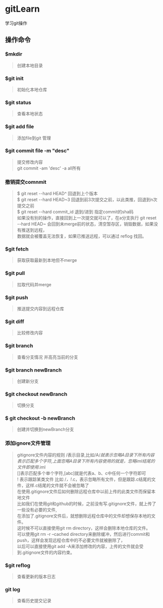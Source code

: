 # gitLearn
学习git操作
## 操作命令 
### $mkdir 
> 创建本地目录
### $git init 
> 初始化本地仓库
### $git status 
> 查看本地状态
### $git add file
>添加file到git 管理 
### $git commit file -m "desc" 
>提交修改内容  
git commit -am 'desc' -a all所有
### 撤销提交comnmit
> $ git reset --hard HEAD^         回退到上个版本  
$ git reset --hard HEAD~3        回退到前3次提交之前，以此类推，回退到n次提交之前  
$ git reset --hard commit_id     退到/进到 指定commit的sha码  
如果没有别的操作，直接回到上一次提交就可以了，在a分支执行
git reset --hard HEAD~ 会回到未merge前的状态，清空暂存区，销毁数据，如果没有推送到远程，  
数据就会被覆盖无法恢复，如果已推送远程，可以通过 reflog 找回。
### $git fetch
>获取获取最新到本地但不merge 
### $git pull 
> 拉取代码并merge
### $git push
> 推送提交内容到远程仓库
### $git diff
> 比较修改内容
### $git branch
> 查看分支情况 并高亮当前的分支
### $git branch newBranch
> 创建新分支
### $git checkout newBranch
> 切换分支
### $ git checkout -b newBranch
> 创建并切换到newBranch分支
### 添加ignore文件管理
> gitignore文件内容的规则
/表示目录,比如/A/*就表示忽略A目录下所有内容  
*表示匹配多个字符,上面忽略A目录下所有内容使用的就是*，忽略iml结尾的文件即使用*.iml  
[]表示匹配多个单个字符,[abc]就是代表a、b、c中任何一个字符即可  
! 表示跟踪某类文件 比如 /*，!*.c，表示忽略所有文件，但是跟踪.c结尾的文件，这样.c结尾的文件就不会被忽略了  
在使用.gitignore文件后如何删除远程仓库中以前上传的此类文件而保留本地文件  
比如我们在使用git和github的时候，之前没有写.gitignore文件，就上传了一些没有必要的文件,  
在添加了.gitignore文件后，就想删除远程仓库中的文件却想保存本地的文件。  
这时候不可以直接使用git rm directory，这样会删除本地仓库的文件。  
可以使用git rm -r –cached directory来删除缓冲，然后进行commit和push，这样会发现远程仓库中的不必要文件就被删除了，  
以后可以直接使用git add -A来添加修改的内容，上传的文件就会受到.gitignore文件的内容约束。
### $git reflog
> 查看更新的版本日志
### git log 
> 查看历史提交记录
